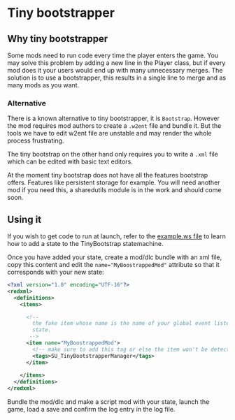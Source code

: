 # Tiny bootstrapper

## Why tiny bootstrapper
Some mods need to run code every time the player enters the game. You may solve
this problem by adding a new line in the Player class, but if every mod does it
your users would end up with many unnecessary merges. The solution is to use a
bootstrapper, this results in a single line to merge and as many mods as you want.

### Alternative
There is a known alternative to tiny bootstrapper, it is `Bootstrap`. However the
mod requires mod authors to create a `.w2ent` file and bundle it. But the tools
we have to edit w2ent file are unstable and may render the whole process frustrating.

The tiny bootstrap on the other hand only requires you to write a `.xml` file which
can be edited with basic text editors.

At the moment tiny bootstrap does not have all the features bootstrap offers. Features
like persistent storage for example. You will need another mod if you need this, a sharedutils
module is in the work and should come soon.

## Using it
If you wish to get code to run at launch, refer to the [example.ws file](./content/scripts/local/sharedutils/tiny_bootstrapper/example.ws)
to learn how to add a state to the TinyBootstrap statemachine.

Once you have added your state, create a mod/dlc bundle with an xml file, copy this content and
edit the `name="MyBoostrappedMod"` attribute so that it corresponds with your new state:
```xml
<?xml version="1.0" encoding="UTF-16"?>
<redxml>
  <definitions>
    <items>

      <!--
        the fake item whose name is the name of your global event listener
        state.
       -->
      <item name="MyBoostrappedMod">
        <!-- make sure to add this tag or else the item won't be detected -->
        <tags>SU_TinyBootstrapperManager</tags>
      </item>
      
    </items>
  </definitions>
</redxml>
```

Bundle the mod/dlc and make a script mod with your state, launch the game, load a save
and confirm the log entry in the log file.